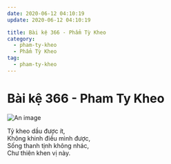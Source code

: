 ```yaml
---
date: 2020-06-12 04:10:19
update: 2020-06-12 04:10:19

title: Bài kệ 366 - Phẩm Tỳ Kheo
category:
  - pham-ty-kheo
  - Phẩm Tỳ Kheo
tag:
  - pham-ty-kheo
---
```


# Bài kệ 366 - Pham Ty Kheo

![An image](/img/pham-ty-kheo/pham-ty-kheo-366.jpg)

Tỷ kheo dầu được ít,<br>Không khinh điều mình được,<br>Sống thanh tịnh không nhác,<br>Chư thiên khen vị này.<br>
